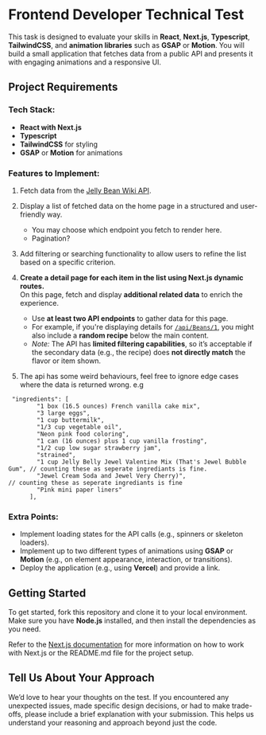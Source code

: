 # Frontend Developer Technical Test

This task is designed to evaluate your skills in **React**, **Next.js**, **Typescript**, **TailwindCSS**, and **animation libraries** such as **GSAP** or **Motion**. You will build a small application that fetches data from a public API and presents it with engaging animations and a responsive UI.

## Project Requirements

### Tech Stack:

- **React with Next.js**
- **Typescript**
- **TailwindCSS** for styling
- **GSAP** or **Motion** for animations

### Features to Implement:

1. Fetch data from the [Jelly Bean Wiki API](https://jellybellywikiapi.onrender.com/swagger/index.html).
2. Display a list of fetched data on the home page in a structured and user-friendly way.
   - You may choose which endpoint you fetch to render here.
   - Pagination?
3. Add filtering or searching functionality to allow users to refine the list based on a specific criterion.
4. **Create a detail page for each item in the list using Next.js dynamic routes.**  
   On this page, fetch and display **additional related data** to enrich the experience.

   - Use **at least two API endpoints** to gather data for this page.
   - For example, if you're displaying details for [`/api/Beans/1`](https://jellybellywikiapi.onrender.com/api/Beans/1), you might also include a **random recipe** below the main content.
   - _Note:_ The API has **limited filtering capabilities**, so it’s acceptable if the secondary data (e.g., the recipe) does **not directly match** the flavor or item shown.

5. The api has some weird behaviours, feel free to ignore edge cases where the data is returned wrong. e.g

```
 "ingredients": [
        "1 box (16.5 ounces) French vanilla cake mix",
        "3 large eggs",
        "1 cup buttermilk",
        "1/3 cup vegetable oil",
        "Neon pink food coloring",
        "1 can (16 ounces) plus 1 cup vanilla frosting",
        "1/2 cup low sugar strawberry jam",
        "strained",
        "1 cup Jelly Belly Jewel Valentine Mix (That's Jewel Bubble Gum", // counting these as seperate ingrediants is fine.
        "Jewel Cream Soda and Jewel Very Cherry)",                          // counting these as seperate ingrediants is fine
        "Pink mini paper liners"
      ],
```

### Extra Points:

- Implement loading states for the API calls (e.g., spinners or skeleton loaders).
- Implement up to two different types of animations using **GSAP** or **Motion** (e.g., on element appearance, interaction, or transitions).
- Deploy the application (e.g., using **Vercel**) and provide a link.

## Getting Started

To get started, fork this repository and clone it to your local environment. Make sure you have **Node.js** installed, and then install the dependencies as you need.

Refer to the [Next.js documentation](https://nextjs.org/docs) for more information on how to work with Next.js or the README.md file for the project setup.

## Tell Us About Your Approach

We’d love to hear your thoughts on the test. If you encountered any unexpected issues, made specific design decisions, or had to make trade-offs, please include a brief explanation with your submission. This helps us understand your reasoning and approach beyond just the code.
